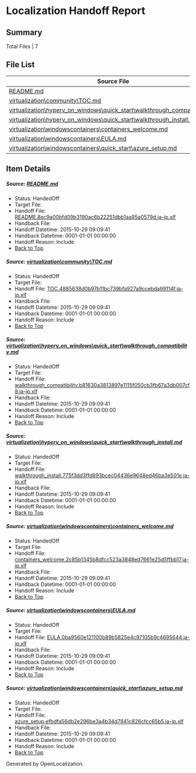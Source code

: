 # <a name='report-top'></a> Localization Handoff Report

## Summary
 Total Files | 7

## File List
 Source File | Status | Details 
 ----------- | ------ | ------- 
 [README.md](https://github.com/OpenLocalizationOrg/hyperVTest/blob/1fb350e3e83de4b8c216f9d75d564bc06c5cab7a/README.md) | HandedOff | [Details](#6e6654d6927576afc187da66981ad014e0c8c78e12)
 [virtualization\community\TOC.md](https://github.com/OpenLocalizationOrg/hyperVTest/blob/1fb350e3e83de4b8c216f9d75d564bc06c5cab7a/virtualization/community/TOC.md) | HandedOff | [Details](#d95757903564f8beea62ad4d2977764d431eeeb896)
 [virtualization\hyperv_on_windows\quick_start\walkthrough_compatibility.md](https://github.com/OpenLocalizationOrg/hyperVTest/blob/1fb350e3e83de4b8c216f9d75d564bc06c5cab7a/virtualization/hyperv_on_windows/quick_start/walkthrough_compatibility.md) | HandedOff | [Details](#0d42636f079f356bf0cb9f48d6b3064707801930170)
 [virtualization\hyperv_on_windows\quick_start\walkthrough_install.md](https://github.com/OpenLocalizationOrg/hyperVTest/blob/1fb350e3e83de4b8c216f9d75d564bc06c5cab7a/virtualization/hyperv_on_windows/quick_start/walkthrough_install.md) | HandedOff | [Details](#1b5101077f3e767271d04f29ca747202ae4586ff173)
 [virtualization\windowscontainers\containers_welcome.md](https://github.com/OpenLocalizationOrg/hyperVTest/blob/1fb350e3e83de4b8c216f9d75d564bc06c5cab7a/virtualization/windowscontainers/containers_welcome.md) | HandedOff | [Details](#8bad34c32f6802052d5d63f1bb86a7cff755c55a207)
 [virtualization\windowscontainers\EULA.md](https://github.com/OpenLocalizationOrg/hyperVTest/blob/1fb350e3e83de4b8c216f9d75d564bc06c5cab7a/virtualization/windowscontainers/EULA.md) | HandedOff | [Details](#7640a837f02d2e4f4bcc6bc9ca66b5a5c37eef32208)
 [virtualization\windowscontainers\quick_start\azure_setup.md](https://github.com/OpenLocalizationOrg/hyperVTest/blob/1fb350e3e83de4b8c216f9d75d564bc06c5cab7a/virtualization/windowscontainers/quick_start/azure_setup.md) | HandedOff | [Details](#d82cfc8ade5b456e690bd35933eb2b939a4ed847213)

## Item Details
##### <a name='6e6654d6927576afc187da66981ad014e0c8c78e12'></a> Source: [README.md](https://github.com/OpenLocalizationOrg/hyperVTest/blob/1fb350e3e83de4b8c216f9d75d564bc06c5cab7a/README.md)
* Status: HandedOff
* Target File: 
* Handoff File: [README.8ec9a00bfd09b3190ac6b22251dbb1aa95a0579d.ja-jp.xlf](https://github.com/OpenLocalizationOrg/olhandoff/blob/ebed9513d9c3c3d452db7a5a5392cc93e23e8175/ol-handoff/OpenLocalizationOrg/hyperVTest.ja-jp/live/README.8ec9a00bfd09b3190ac6b22251dbb1aa95a0579d.ja-jp.xlf)
* Handback File: 
* Handoff Datetime: 2015-10-29 09:09:41
* Handback Datetime: 0001-01-01 00:00:00
* Handoff Reason: Include
* [Back to Top](#report-top)

##### <a name='d95757903564f8beea62ad4d2977764d431eeeb896'></a> Source: [virtualization\community\TOC.md](https://github.com/OpenLocalizationOrg/hyperVTest/blob/1fb350e3e83de4b8c216f9d75d564bc06c5cab7a/virtualization/community/TOC.md)
* Status: HandedOff
* Target File: 
* Handoff File: [TOC.4885638d0b97b11bc739bfa927a9ccebda99114f.ja-jp.xlf](https://github.com/OpenLocalizationOrg/olhandoff/blob/ebed9513d9c3c3d452db7a5a5392cc93e23e8175/ol-handoff/OpenLocalizationOrg/hyperVTest.ja-jp/live/TOC.4885638d0b97b11bc739bfa927a9ccebda99114f.ja-jp.xlf)
* Handback File: 
* Handoff Datetime: 2015-10-29 09:09:41
* Handback Datetime: 0001-01-01 00:00:00
* Handoff Reason: Include
* [Back to Top](#report-top)

##### <a name='0d42636f079f356bf0cb9f48d6b3064707801930170'></a> Source: [virtualization\hyperv_on_windows\quick_start\walkthrough_compatibility.md](https://github.com/OpenLocalizationOrg/hyperVTest/blob/1fb350e3e83de4b8c216f9d75d564bc06c5cab7a/virtualization/hyperv_on_windows/quick_start/walkthrough_compatibility.md)
* Status: HandedOff
* Target File: 
* Handoff File: [walkthrough_compatibility.b81630a3813897e1115f050cb3fb67a3db007cf8.ja-jp.xlf](https://github.com/OpenLocalizationOrg/olhandoff/blob/ebed9513d9c3c3d452db7a5a5392cc93e23e8175/ol-handoff/OpenLocalizationOrg/hyperVTest.ja-jp/live/walkthrough_compatibility.b81630a3813897e1115f050cb3fb67a3db007cf8.ja-jp.xlf)
* Handback File: 
* Handoff Datetime: 2015-10-29 09:09:41
* Handback Datetime: 0001-01-01 00:00:00
* Handoff Reason: Include
* [Back to Top](#report-top)

##### <a name='1b5101077f3e767271d04f29ca747202ae4586ff173'></a> Source: [virtualization\hyperv_on_windows\quick_start\walkthrough_install.md](https://github.com/OpenLocalizationOrg/hyperVTest/blob/1fb350e3e83de4b8c216f9d75d564bc06c5cab7a/virtualization/hyperv_on_windows/quick_start/walkthrough_install.md)
* Status: HandedOff
* Target File: 
* Handoff File: [walkthrough_install.775f3dd3ffd893bcec04436e9648ed46ba3e501e.ja-jp.xlf](https://github.com/OpenLocalizationOrg/olhandoff/blob/ebed9513d9c3c3d452db7a5a5392cc93e23e8175/ol-handoff/OpenLocalizationOrg/hyperVTest.ja-jp/live/walkthrough_install.775f3dd3ffd893bcec04436e9648ed46ba3e501e.ja-jp.xlf)
* Handback File: 
* Handoff Datetime: 2015-10-29 09:09:41
* Handback Datetime: 0001-01-01 00:00:00
* Handoff Reason: Include
* [Back to Top](#report-top)

##### <a name='8bad34c32f6802052d5d63f1bb86a7cff755c55a207'></a> Source: [virtualization\windowscontainers\containers_welcome.md](https://github.com/OpenLocalizationOrg/hyperVTest/blob/1fb350e3e83de4b8c216f9d75d564bc06c5cab7a/virtualization/windowscontainers/containers_welcome.md)
* Status: HandedOff
* Target File: 
* Handoff File: [containers_welcome.2c85b1345b8dfcc523a3848ed7661e25d5ffbb17.ja-jp.xlf](https://github.com/OpenLocalizationOrg/olhandoff/blob/ebed9513d9c3c3d452db7a5a5392cc93e23e8175/ol-handoff/OpenLocalizationOrg/hyperVTest.ja-jp/live/containers_welcome.2c85b1345b8dfcc523a3848ed7661e25d5ffbb17.ja-jp.xlf)
* Handback File: 
* Handoff Datetime: 2015-10-29 09:09:41
* Handback Datetime: 0001-01-01 00:00:00
* Handoff Reason: Include
* [Back to Top](#report-top)

##### <a name='7640a837f02d2e4f4bcc6bc9ca66b5a5c37eef32208'></a> Source: [virtualization\windowscontainers\EULA.md](https://github.com/OpenLocalizationOrg/hyperVTest/blob/1fb350e3e83de4b8c216f9d75d564bc06c5cab7a/virtualization/windowscontainers/EULA.md)
* Status: HandedOff
* Target File: 
* Handoff File: [EULA.0ba9560e121100b89b5825e4c97105b9c4695644.ja-jp.xlf](https://github.com/OpenLocalizationOrg/olhandoff/blob/ebed9513d9c3c3d452db7a5a5392cc93e23e8175/ol-handoff/OpenLocalizationOrg/hyperVTest.ja-jp/live/EULA.0ba9560e121100b89b5825e4c97105b9c4695644.ja-jp.xlf)
* Handback File: 
* Handoff Datetime: 2015-10-29 09:09:41
* Handback Datetime: 0001-01-01 00:00:00
* Handoff Reason: Include
* [Back to Top](#report-top)

##### <a name='d82cfc8ade5b456e690bd35933eb2b939a4ed847213'></a> Source: [virtualization\windowscontainers\quick_start\azure_setup.md](https://github.com/OpenLocalizationOrg/hyperVTest/blob/1fb350e3e83de4b8c216f9d75d564bc06c5cab7a/virtualization/windowscontainers/quick_start/azure_setup.md)
* Status: HandedOff
* Target File: 
* Handoff File: [azure_setup.efbdfa56db2e296be3a4b34d7841c826cfcc65b5.ja-jp.xlf](https://github.com/OpenLocalizationOrg/olhandoff/blob/ebed9513d9c3c3d452db7a5a5392cc93e23e8175/ol-handoff/OpenLocalizationOrg/hyperVTest.ja-jp/live/azure_setup.efbdfa56db2e296be3a4b34d7841c826cfcc65b5.ja-jp.xlf)
* Handback File: 
* Handoff Datetime: 2015-10-29 09:09:41
* Handback Datetime: 0001-01-01 00:00:00
* Handoff Reason: Include
* [Back to Top](#report-top)


Generated by OpenLocalization.
